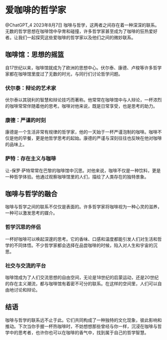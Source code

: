 # 爱咖啡的哲学家
@ChatGPT_4 
2023年8月7日
咖啡与哲学，这两者之间存在着一种深深的联系。无数的哲学思想在咖啡馆中孕育和碰撞，许多哲学家甚至成为了咖啡的狂热爱好者。让我们一起探究这些爱咖啡的哲学家以及他们之间的微妙联系。

## 咖啡馆：思想的摇篮

自17世纪以来，咖啡馆就成为了欧洲的思想中心。伏尔泰、康德、卢梭等许多哲学家都在咖啡馆里度过了无数的时光，与同行们讨论哲学问题。

### 伏尔泰：辩论的艺术家

伏尔泰以其锐利的智慧和辩论技巧而著称。他常常在咖啡馆中与人辩论，一杯浓烈的咖啡常常伴随着他的思考。咖啡对他来说，既是日常享受，也是思考的助力。

### 康德：严谨的时刻

康德是一个生活非常有规律的哲学家，他的一天始于一杯严谨泡制的咖啡。咖啡不仅是他的早餐，更是他哲学思考的起始。康德的严谨与深刻往往也反映在他对咖啡的品味上。

### 萨特：存在主义与咖啡

让-保罗·萨特常常在巴黎的咖啡馆中沉思。对他来说，咖啡不仅是一种饮料，更是一种哲学体验。他通过观察咖啡馆里的人们，描绘了人类存在的独特景象。

## 咖啡与哲学的融合

咖啡与哲学之间的联系不仅仅是表面的。许多哲学家将咖啡视为一种心灵的滋养，一种可以激发思考的媒介。

### 哲学沉思的伴侣

一杯好咖啡可以唤起深邃的思考。它的香味、口感和温度都能引发人们对生活和哲学的不同体悟。不少哲学家都会选择在品尝咖啡的时候，陷入对人生和宇宙的沉思。

### 社交与交流的平台

咖啡馆成为了人们交流思想的自由空间，无论是18世纪的启蒙运动，还是20世纪的存在主义潮流，都与咖啡馆有着密不可分的联系。在这样的空间里，人们可以自由地讨论和辩论。

## 结语

咖啡与哲学的联系远不止于此。它们共同构成了一种独特的文化现象，彼此影响和推动。下次当你手握一杯热咖啡时，不妨想想那些曾经与你一样，沉浸在咖啡与哲学中的思考者，也许你也可以在咖啡的香气中，找到属于自己的哲学智慧。
